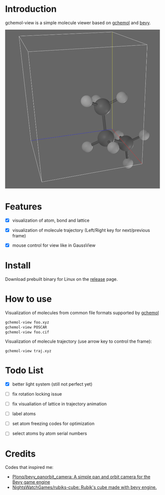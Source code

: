
# Introduction

gchemol-view is a simple molecule viewer based on [gchemol](https://github.com/gchemol/gchemol) and [bevy](https://bevyengine.org/).

![img](data/72/9b0609-04b6-40c0-93db-5674f85b0738/2023-04-09_09-52-36_screenshot.png)


# Features

-   [X] visualization of atom, bond and lattice
-   [X] visualization of molecule trajectory (Left/Right key for next/previous frame)
-   [X] mouse control for view like in GaussView


# Install

Download prebuilt binary for Linux on the [release](https://github.com/ybyygu/bevy-atoms/release) page.


# How to use

Visualization of molecules from common file formats supported by [gchemol](https://github.com/gchemol/gchemol-readwrite/tree/master/src/formats)

    gchemol-view foo.xyz
    gchemol-view POSCAR
    gchemol-view foo.cif

Visualization of molecule trajectory (use arrow key to control the frame):

    gchemol-view traj.xyz


# Todo List

-   [X] better light system (still not perfect yet)
-   [ ] fix rotation locking issue
-   [ ] fix visualiation of lattice in trajectory animation
-   [ ] label atoms
-   [ ] set atom freezing codes for optimization
-   [ ] select atoms by atom serial numbers


# Credits

Codes that inspired me:

-   [Plonq/bevy\_panorbit\_camera: A simple pan and orbit camera for the Bevy game engine](https://github.com/Plonq/bevy_panorbit_camera)
-   [NightsWatchGames/rubiks-cube: Rubik's cube made with bevy engine.](https://github.com/NightsWatchGames/rubiks-cube)

